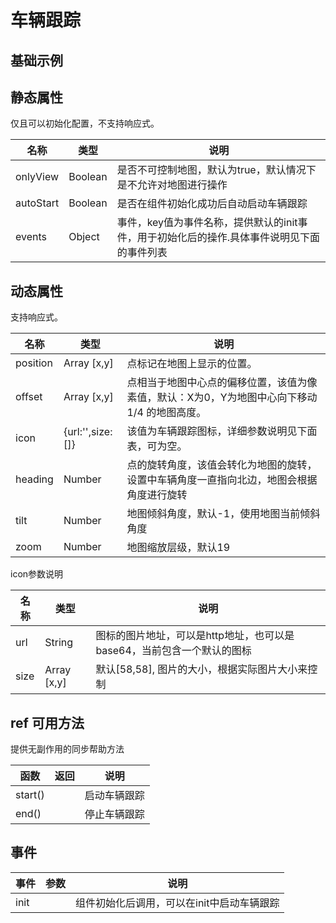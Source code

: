 # 车辆跟踪

## 基础示例

<vuep template="#example"></vuep>

<script v-pre type="text/x-template" id="example">

  <template>
    <div class="amap-page-container">
      <el-bmap vid="amapDemo" :zoom="zoom" :center="center" :tilt="75" class="amap-demo">
        <el-bmap-track ref="track" :tilt="45" :heading="heading"  :position="position" :auto-start="true" :only-view="true" :events="{init: ()=>{/*startMove()*/}}"></el-bmap-track>
      </el-bmap>
    </div>
  </template>

  <style>
    .amap-demo {
      height: 600px;
    }
  </style>

  <script>
  
  function bearCar(preLonlat, currentLonlat) {
    let point1 = turf.point(preLonlat);
    let point2 = turf.point(currentLonlat);
    return turf.bearing(point1,point2);
  }
    let path = [[120.030407,31.812844],[120.030527,31.812852],[120.031171,31.812851],[120.033331,31.812821],[120.033492,31.812818],[120.033622,31.812816],[120.034306,31.812803],[120.035009,31.81279],[120.036215,31.812777],[120.036276,31.812776],[120.036617,31.81277],[120.03715,31.81277],[120.0372,31.812769],[120.038808,31.812749],[120.03916,31.812742],[120.039773,31.812731],[120.039914,31.812728],[120.040084,31.812725],[120.040647,31.812715],[120.040918,31.81271],[120.041702,31.812695],[120.041702,31.812695],[120.041692,31.812606],[120.041591,31.811567],[120.04153,31.811268],[120.041358,31.810401],[120.040984,31.807557],[120.040741,31.805661],[120.04073,31.805321],[120.04076,31.80512],[120.04091,31.803797],[120.040919,31.803647],[120.040929,31.803447],[120.040638,31.803452],[120.040537,31.803454],[120.035895,31.803541],[120.035895,31.803541],[120.035633,31.803546]];
  
    module.exports = {
      name: 'bmap-page',
      data() {
        
        return {
          zoom: 21,
          center: [path[0][0], path[0][1]],
          heading: 0,
          index: 1,
          position: [path[0][0], path[0][1]],
          timer: null,
        };
      },
      mounted(){
        this.moveCar();
      },
      beforeDestroy(){
        clearTimeout(this.timer);
      },
      methods: {
        startMove(){
            this.$refs.track.start();
        },
        moveCar(){
            let prePoint,point;
            if(this.index === path.length){
                prePoint = path[path.length-1];
                point = path[0];
                this.index = 0;
            }else{
                prePoint = path[this.index-1];
                point = path[this.index];
            }
            this.heading = 360 - bearCar(prePoint, point);
            this.position = point;
            this.index++;
            this.timer = setTimeout(() => {
                this.moveCar();
            }, 1000)
        }
      }
    };
  </script>

</script>


## 静态属性
仅且可以初始化配置，不支持响应式。

名称 | 类型 | 说明
---|---|---|
onlyView | Boolean | 是否不可控制地图，默认为true，默认情况下是不允许对地图进行操作
autoStart | Boolean | 是否在组件初始化成功后自动启动车辆跟踪
events | Object | 事件，key值为事件名称，提供默认的init事件，用于初始化后的操作.具体事件说明见下面的事件列表

## 动态属性
支持响应式。

名称 | 类型 | 说明
---|---|---|
position | Array [x,y] | 点标记在地图上显示的位置。
offset | Array [x,y] | 点相当于地图中心点的偏移位置，该值为像素值，默认：X为0，Y为地图中心向下移动 1/4 的地图高度。
icon | {url:'',size:[]} | 该值为车辆跟踪图标，详细参数说明见下面表，可为空。
heading | Number | 点的旋转角度，该值会转化为地图的旋转，设置中车辆角度一直指向北边，地图会根据角度进行旋转
tilt | Number | 地图倾斜角度，默认-1，使用地图当前倾斜角度
zoom | Number | 地图缩放层级，默认19

icon参数说明

名称 | 类型 | 说明
---|---|---|
url | String | 图标的图片地址，可以是http地址，也可以是base64，当前包含一个默认的图标
size | Array [x,y] | 默认[58,58], 图片的大小，根据实际图片大小来控制


## ref 可用方法
提供无副作用的同步帮助方法

函数 | 返回 | 说明
---|---|---|
start() |  | 启动车辆跟踪
end() |  | 停止车辆跟踪

## 事件

事件 | 参数 | 说明
---|---|---|
init |  | 组件初始化后调用，可以在init中启动车辆跟踪
